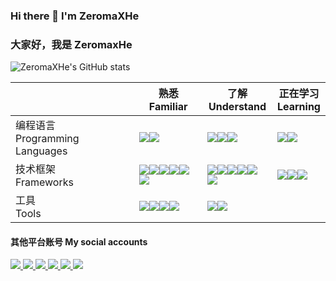 ### Hi there 👋 I'm ZeromaXHe
### 大家好，我是 ZeromaxHe

![ZeromaXHe's GitHub stats](https://github-readme-stats.vercel.app/api?username=ZeromaXHe)

|                                    | 熟悉<br/>Familiar                                            | 了解<br/>Understand                                          | 正在学习<br/>Learning                                        |
| ---------------------------------- | ------------------------------------------------------------ | ------------------------------------------------------------ | ------------------------------------------------------------ |
| 编程语言<br/>Programming Languages | <img src="https://img.shields.io/badge/-Java-darkred?style=flat-square&logo=Oracle"/><img src="https://img.shields.io/badge/-Scala-red?style=flat-square&logo=Scala"/> | <img src="https://img.shields.io/badge/-Python3-blue?style=flat-square&logo=Python"/><img src="https://img.shields.io/badge/-JavaScript-yellow?style=flat-square&logo=JavaScript"/><img src="https://img.shields.io/badge/-Shell-lightblue?style=flat-square&logo=PowerShell"/> | <img src="https://img.shields.io/badge/-C%23-blueviolet?style=flat-square&logo=C%20Sharp"/><img src="https://img.shields.io/badge/-Haskell-grey?style=flat-square&logo=Haskell"/> |
| 技术框架<br/>Frameworks            | <img src="https://img.shields.io/badge/-MySQL-lightblue?style=flat-square&logo=MySQL"/><img src="https://img.shields.io/badge/-Redis-darkred?style=flat-square&logo=Redis"/><img src="https://img.shields.io/badge/-Spring-green?style=flat-square&logo=Spring"/><img src="https://img.shields.io/badge/-Spring%20Boot-green?style=flat-square&logo=Spring%20Boot"/><img src="https://img.shields.io/badge/-Zookeeper-grey?style=flat-square"/><img src="https://img.shields.io/badge/-Tomcat-yellow?style=flat-square&logo=Apache%20Tomcat"/> | <img src="https://img.shields.io/badge/-Kafka-grey?style=flat-square&logo=Apache%20Kafka"/><img src="https://img.shields.io/badge/-RabbitMQ-red?style=flat-square&logo=RabbitMQ"/><img src="https://img.shields.io/badge/-Mongo %20DB-seagreen?style=flat-square&logo=MongoDB"/><img src="https://img.shields.io/badge/-Spring%20Cloud%20Netflix-green?style=flat-square&logo=Netflix"/><img src="https://img.shields.io/badge/-Spring%20Cloud%20Alibaba-green?style=flat-square&logo=Alibaba%20Cloud"/><img src="https://img.shields.io/badge/-Elasticsearch-skyblue?style=flat-square&logo=Elasticsearch"/> | <img src="https://img.shields.io/badge/-LibGDX-red?style=flat-square"/><img src="https://img.shields.io/badge/-FXGL-darkred?style=flat-square"/><img src="https://img.shields.io/badge/-Unity-grey?style=flat-square&logo=Unity"/> |
| 工具<br/> Tools                    | <img src="https://img.shields.io/badge/-Maven-blue?style=flat-square&logo=Apache%20Maven"/><img src="https://img.shields.io/badge/-Git-red?style=flat-square&logo=Git"/><img src="https://img.shields.io/badge/-IntelliJ%20IDEA-blueviolet?style=flat-square&logo=IntelliJ%20IDEA"/><img src="https://img.shields.io/badge/-Markdown-grey?style=flat-square&logo=Markdown"/> | <img src="https://img.shields.io/badge/-Gradle-darkgreen?style=flat-square&logo=Gradle"/><img src="https://img.shields.io/badge/-LaTeX-teal?style=flat-square&logo=LaTeX"/> |                                                              |


#### 其他平台账号 My social accounts
<a href="https://gitee.com/zeromax">
  <img src="https://img.shields.io/badge/Gitee-zeromax-red?style=flat-square&logo=Gitee"/>
</a>
<a href="https://leetcode-cn.com/u/zeromax/">
  <img src="https://img.shields.io/badge/LeetCodeCN-ZeromaX-orange?style=flat-square&logo=LeetCode"/>
</a>
<a href="https://www.zhihu.com/people/zeromaxhe">
  <img src="https://img.shields.io/badge/%E7%9F%A5%E4%B9%8E-maX%20Zero-blue?style=flat-square&logo=Zhihu"/>
</a>
<a href="https://space.bilibili.com/27867310">
  <img src="https://img.shields.io/badge/Bilibili-ZeromaX%E8%A8%B8-lightblue?style=flat-square&logo=Bilibili"/>
</a>
<a href="https://mp.weixin.qq.com/mp/profile_ext?action=home&__biz=MzkxNzE4MDM0Mw==">
  <img src="https://img.shields.io/badge/%E5%85%AC%E4%BC%97%E5%8F%B7-ZeromaX%E8%A8%B8%E7%9A%84%E6%97%A5%E5%B8%B8-brightgreen?style=flat-square&logo=WeChat"/>
</a>
<a href="https://blog.csdn.net/ZeromaXHe">
  <img src="https://img.shields.io/badge/CSDN-SquareSquareHe-red?style=flat-square"/>
</a>
<!--
**ZeromaXHe/ZeromaXHe** is a ✨ _special_ ✨ repository because its `README.md` (this file) appears on your GitHub profile.

Here are some ideas to get you started:

- 🔭 I’m currently working on ...
- 🌱 I’m currently learning ...
- 👯 I’m looking to collaborate on ...
- 🤔 I’m looking for help with ...
- 💬 Ask me about ...
- 📫 How to reach me: ...
- 😄 Pronouns: ...
- ⚡ Fun fact: ...
-->
